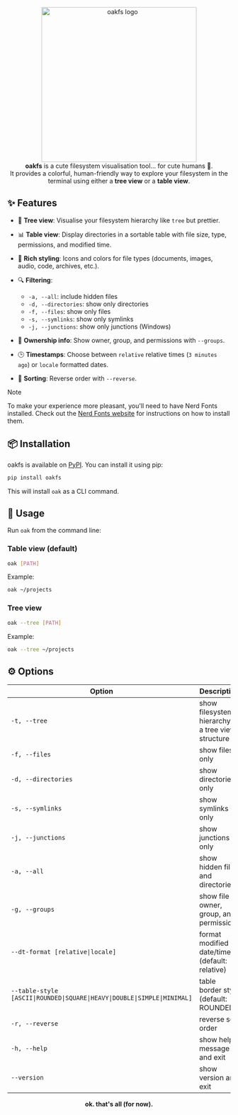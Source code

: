 <p align="center">
  <img src="https://i.imgur.com/BpRXcOW.png" alt="oakfs logo" width="350"/>
  <br>
  <strong>oakfs</strong> is a cute filesystem visualisation tool... for cute humans 🙂.<br/>
  It provides a colorful, human-friendly way to explore your filesystem in the terminal using either a <b>tree view</b> or a <b>table view</b>.
</p>

## ✨ Features

- 🌳 **Tree view**: Visualise your filesystem hierarchy like `tree` but prettier.
- 📊 **Table view**: Display directories in a sortable table with file size, type, permissions, and modified time.
- 🎨 **Rich styling**: Icons and colors for file types (documents, images, audio, code, archives, etc.).
- 🔍 **Filtering**:
    - `-a, --all`: include hidden files
    - `-d, --directories`: show only directories
    - `-f, --files`: show only files
    - `-s, --symlinks`: show only symlinks
    - `-j, --junctions`: show only junctions (Windows)

- 👥 **Ownership info**: Show owner, group, and permissions with `--groups`.
- 🕒 **Timestamps**: Choose between `relative` relative times (`3 minutes ago`) or `locale` formatted dates.
- 🔄 **Sorting**: Reverse order with `--reverse`.

> [!Note]
> To make your experience more pleasant, you'll need to have Nerd Fonts installed. Check out
> the [Nerd Fonts website](https://www.nerdfonts.com/) for instructions on how to install them.

## 📦 Installation

oakfs is available on [PyPI](https://pypi.org/project/pypi). You can install it using pip:

```bash
pip install oakfs
```

This will install `oak` as a CLI command.

## 🚀 Usage

Run `oak` from the command line:

### Table view (default)

```bash
oak [PATH]
```

Example:

```bash
oak ~/projects
```

### Tree view

```bash
oak --tree [PATH]
```

Example:

```bash
oak --tree ~/projects
```

## ⚙️ Options

| Option                                                                    | Description                                        |
|---------------------------------------------------------------------------|----------------------------------------------------|
| `-t, --tree`                                                              | show filesystem hierarchy in a tree view structure |
| `-f, --files`                                                             | show files only                                    |
| `-d, --directories`                                                       | show directories only                              |
| `-s, --symlinks`                                                          | show symlinks only                                 |
| `-j, --junctions`                                                         | show junctions only <Windows>                      |
| `-a, --all`                                                               | show hidden files and directories                  |
| `-g, --groups`                                                            | show file owner, group, and permissions            |
| `--dt-format [relative\|locale]`                                          | format modified date/time (default: relative)      |
| `--table-style  [ASCII\|ROUNDED\|SQUARE\|HEAVY\|DOUBLE\|SIMPLE\|MINIMAL]` | table border style (default: ROUNDED)              |
| `-r, --reverse`                                                           | reverse sort order                                 |
| `-h, --help`                                                              | show help message and exit                         |
| `--version`                                                               | show version and exit                              |

<p align="center">
  <strong>ok. that's all (for now).</strong>
</p>